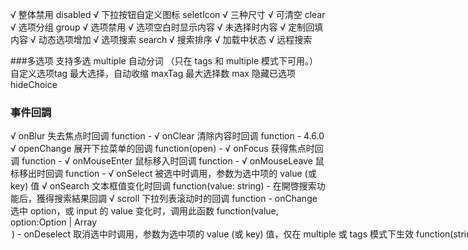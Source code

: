 √ 整体禁用 disabled
√ 下拉按钮自定义图标 seletIcon
√ 三种尺寸
√ 可清空 clear
√ 选项分组 group
√ 选项禁用
√ 选项空白时显示内容
√ 未选择时内容
√ 定制回填内容
√ 动态选项增加
√ 选项搜索 search
√ 搜索排序
√ 加载中状态
√ 远程搜索




###多选项
支持多选 multiple
自动分词 （只在 tags 和 multiple 模式下可用。）
自定义选项tag
最大选择，自动收缩 maxTag
最大选择数 max
隐藏已选项 hideChoice
### 事件回調
√ onBlur	失去焦点时回调	function	-
√ onClear	清除内容时回调	function	-	4.6.0
√ openChange	展开下拉菜单的回调	function(open)	-
√ onFocus	获得焦点时回调	function	-
√ onMouseEnter	鼠标移入时回调	function	-
√ onMouseLeave	鼠标移出时回调	function	-
√ onSelect	被选中时调用，参数为选中项的 value (或 key) 值
√ onSearch	文本框值变化时回调	function(value: string)	- 在開啓搜索功能后，獲得搜索結果回調
√ scroll	下拉列表滚动时的回调	function	-
onChange	选中 option，或 input 的 value 变化时，调用此函数	function(value, option:Option | Array<Option>)	-
onDeselect	取消选中时调用，参数为选中项的 value (或 key) 值，仅在 multiple 或 tags 模式下生效	function(string | number | LabeledValue)	-

